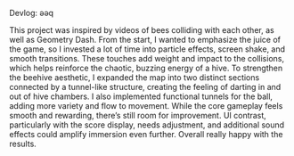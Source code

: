 Devlog: ǝǝq

This project was inspired by videos of bees colliding with each other, as well as Geometry Dash. From the start, I wanted to emphasize the 
juice of the game, so I invested a lot of time into particle effects, screen shake, and smooth transitions. These touches add weight and 
impact to the collisions, which helps reinforce the chaotic, buzzing energy of a hive. To strengthen the beehive aesthetic, I expanded the 
map into two distinct sections connected by a tunnel-like structure, creating the feeling of darting in and out of hive chambers. I also 
implemented functional tunnels for the ball, adding more variety and flow to movement. While the core gameplay feels smooth and rewarding, 
there’s still room for improvement. UI contrast, particularly with the score display, needs adjustment, and additional sound effects could 
amplify immersion even further. Overall really happy with the results.



